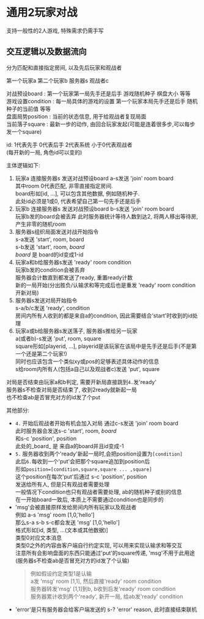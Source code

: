 # 通用2玩家对战

支持一般性的2人游戏, 特殊需求仍需手写

## 交互逻辑以及数据流向

分为匹配和直接指定房间, 以及先后玩家和观战者

第一个玩家a 第二个玩家b 服务器s 观战者c

对战预设board : 第一个玩家第一局先手还是后手 游戏随机种子 棋盘大小 等等  
游戏设置condition : 每一局具体的游戏的设置 第一个玩家本局先手还是后手 随机种子的当前值 等等  
盘面局势position : 当前的状态信息, 用于给观战者复现局面  
当前落子square : 最新一步的动作, 由回合玩家发起(可能是连着很多步,可以每步发一个square)  

id: 1代表先手 0代表后手 2代表系统 小于0代表观战者   
(每开新的一局, 角色id可以变的)

主体逻辑如下:

1. 玩家a 连接服务器s 发送对战预设board a-s发送 'join' room board  
    其中room 0代表匹配, 非零直接指定房间.  
    board形如[id, ...], 可以包含其他数据, 例如随机种子.  
    此处id必须是1或0, 代表希望自己第一句先手还是后手  
2. 玩家b 连接服务器s 发送对战预设board b-s发送 'join' room board  
    玩家b发的board会被丢弃
    此时服务器统计等待人数到达2, 将两人移出等待房, 产生非零的随机room
3. 服务器s组织局面发送对战开始指令  
    s-a发送 'start', room, board  
    s-b发送 'start', room, _board_  
    _board_ 是 board的id变成1-id  
4. 玩家a和b给服务器s发送 'ready' room condition  
    玩家b发的condition会被丢弃  
    服务器会计数直到都发送了ready, 重置ready计数  
    新的一局开始(分出胜负/认输求和等完成后也是重发 'ready' room condition 开新对局)
5. 服务器s发送对局开始指令  
    s-a/b/c发送 'ready', condition  
    房间内所有人收到的都是来自a的condition, 因此需要结合'start'时收到的id处理
6. 玩家a或b给服务器s发送落子, 服务器s推给另一玩家  
    a(或者b)-s发送 'put', room, square  
    square形如[playerid, ...], playerid是该玩家在该局中是先手还是后手(不是第一个还是第二个玩家!)  
    同时也应该包含一个类似xy或pos的足够表述具体动作的信息  
    s给room内所有人(包括a自己以及观战者c)发送 'put', square  
    
对局是否结束由玩家a和b判定, 需要开新局直接跳到`4.`发'ready'  
服务器s不检查对局是否结束了, 收到2ready就新起一局  
也不检查ab是否冒充对方的id发了个put  

其他部分:

+ `4.` 开始后观战者开始有机会加入对局 通过c-s发送 'join' room board  
    此时服务器会发送s-c 'start', room, _board_  
    和s-c 'position', position  
    此处的_board_ 是 来自a的board并且id变成-1  
+ `5.` 服务器收到两个'ready'新起一局时,会把position设置为`[condition]`  
    此后`6.`每收到一个'put'会把那个square追加到position后  
    形如`position=[condition,square,square ... ,square]`  
    这个position在每次'put'后通过 s-c 'position', position  
    发送给所有人, 但是只有观战者需要处理  
    一般情况下condition也只有观战者需要处理, ab的随机种子或别的信息  
    在一开始board一致后, 本质上不需要通过condition也是同步的  
+ 'msg'会被直接原样发给房间内所有玩家以及观战者  
    例如 a-s 'msg' room [1,0,'hello']  
    那么s-a s-b s-c都会发送 'msg' [1,0,'hello']  
    格式形如[id, 类型, ...(文本或其他数据)]  
    类型0对应文本消息  
    类型0之外的内容由客户端自行约定实现, 可以用来实现认输求和等交互  
    注意所有会影响盘面的东西只能通过'put'的square传递, 'msg'不用于此用途  
    (服务器s不检查ab是否冒充对方的id发了个认输)  
    > 例如假设约定类型1是认输  
    > a发 'msg' room [1,1], 然后直接'ready' room condition  
    > 服务器转发'msg' [1,1]到b, b收到后发'ready' room condition  
    > 服务器累计收到两个'ready', 新开一局, 给ab发'ready' condition
+ 'error'是只有服务器会给客户端发送的 s-? 'error' reason, 此时直接结束联机
